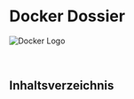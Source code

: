 # Docker Dossier

![Docker Logo](https://www.docker.com/wp-content/uploads/2022/03/Moby-logo.png)

<br>

## Inhaltsverzeichnis